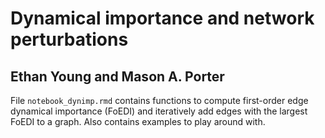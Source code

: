 # Dynamical importance and network perturbations
## Ethan Young and Mason A. Porter

File ```notebook_dynimp.rmd``` contains functions to compute first-order edge dynamical importance (FoEDI) and iteratively add edges with the largest FoEDI to a graph. Also contains examples to play around with.
